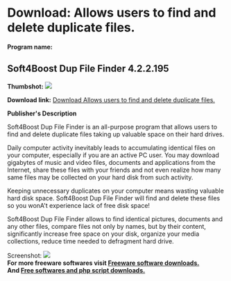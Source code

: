 # Download: Allows users to find and delete duplicate files.

**Program name:**

## Soft4Boost Dup File Finder 4.2.2.195

  
**Thumbshot:** ![](http://www.freewarefiles.com/screenshot/s4bdupff_md.jpg)   
  
**Download link:** [Download Allows users to find and delete duplicate files.](http://freesoftwares.boysofts.com/Soft4Boost-Dup-File-Finder_program_95665.html)  
  


**Publisher's Description**  
  


Soft4Boost Dup File Finder is an all-purpose program that allows users to find and delete duplicate files taking up valuable space on their hard drives. 

Daily computer activity inevitably leads to accumulating identical files on your computer, especially if you are an active PC user. You may download gigabytes of music and video files, documents and applications from the Internet, share these files with your friends and not even realize how many same files may be collected on your hard disk from such activity.

Keeping unnecessary duplicates on your computer means wasting valuable hard disk space. Soft4Boost Dup File Finder will find and delete these files so you wonA't experience lack of free disk space!

Soft4Boost Dup File Finder allows to find identical pictures, documents and any other files, compare files not only by names, but by their content, significantly increase free space on your disk, organize your media collections, reduce time needed to defragment hard drive.

  
  
Screenshot: ![](http://www.freewarefiles.com/screenshot/s4bdupff.jpg)   
**For more freeware softwares visit [Freeware software downloads.](http://freesoftwares.boysofts.com/)**   
**And [Free softwares and php script downloads.](http://www.boysofts.com/)**
